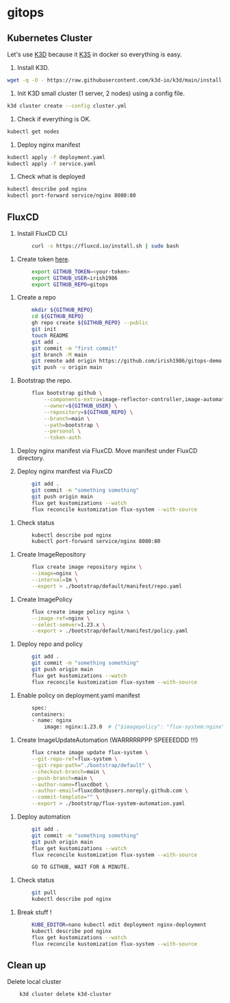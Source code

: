 # gitops

## Kubernetes Cluster

Let's use [K3D](https://k3d.io/v5.4.6/) because it [K3S](https://k3s.io/) in docker so everything is easy.

1. Install K3D.

```bash
wget -q -O - https://raw.githubusercontent.com/k3d-io/k3d/main/install.sh | bash
```

1. Init K3D small cluster (1 server, 2 nodes) using a config file.

```bash
k3d cluster create --config cluster.yml
```

1. Check if everything is OK.

```bash
kubectl get nodes
```

1. Deploy nginx manifest

```bash
kubectl apply -f deployment.yaml
kubectl apply -f service.yaml
```

1. Check what is deployed

```bash
kubectl describe pod nginx
kubectl port-forward service/nginx 8080:80
```

## FluxCD

1. Install FluxCD CLI

```bash
        curl -s https://fluxcd.io/install.sh | sudo bash
```

1. Create token [here](https://github.com/settings/tokens).

```bash
        export GITHUB_TOKEN=<your-token>
        export GITHUB_USER=irish1986
        export GITHUB_REPO=gitops
```

1. Create a repo

```bash
        mkdir ${GITHUB_REPO}
        cd ${GITHUB_REPO}
        gh repo create ${GITHUB_REPO} --public
        git init
        touch README
        git add .
        git commit -m "first commit"
        git branch -M main
        git remote add origin https://github.com/irish1986/gitops-demo.git
        git push -u origin main
```

1. Bootstrap the repo.

```bash
        flux bootstrap github \
            --components-extra=image-reflector-controller,image-automation-controller \
            --owner=${GITHUB_USER} \
            --repository=${GITHUB_REPO} \
            --branch=main \
            --path=bootstrap \
            --personal \
            --token-auth
```

1. Deploy nginx manifest via FluxCD.  Move manifest under FluxCD directory.

1. Deploy nginx manifest via FluxCD

```bash
        git add .
        git commit -m "something something"
        git push origin main
        flux get kustomizations --watch
        flux reconcile kustomization flux-system --with-source
```

1. Check status

```bash
        kubectl describe pod nginx
        kubectl port-forward service/nginx 8080:80
```

1. Create ImageRepository

```bash
        flux create image repository nginx \
        --image=nginx \
        --interval=1m \
        --export > ./bootstrap/default/manifest/repo.yaml
```

1. Create ImagePolicy

```bash
        flux create image policy nginx \
        --image-ref=nginx \
        --select-semver=1.23.x \
        --export > ./bootstrap/default/manifest/policy.yaml
```

1. Deploy repo and policy

```bash
        git add .
        git commit -m "something something"
        git push origin main
        flux get kustomizations --watch
        flux reconcile kustomization flux-system --with-source
```

1. Enable policy on deployment.yaml manifest

```bash
        spec:
        containers:
        - name: nginx
            image: nginx:1.23.0  # {"$imagepolicy": "flux-system:nginx"}
```

1. Create ImageUpdateAutomation (WARRRRRPPP SPEEEEDDD !!!)

```bash
        flux create image update flux-system \
        --git-repo-ref=flux-system \
        --git-repo-path="./bootstrap/default" \
        --checkout-branch=main \
        --push-branch=main \
        --author-name=fluxcdbot \
        --author-email=fluxcdbot@users.noreply.github.com \
        --commit-template="" \
        --export > ./bootstrap/flux-system-automation.yaml
```

1. Deploy automation

```bash
        git add .
        git commit -m "something something"
        git push origin main
        flux get kustomizations --watch
        flux reconcile kustomization flux-system --with-source

        GO TO GITHUB, WAIT FOR A MINUTE.
```

1. Check status

```bash
        git pull
        kubectl describe pod nginx
```

1. Break stuff !

```bash
        KUBE_EDITOR=nano kubectl edit deployment nginx-deployment
        kubectl describe pod nginx
        flux get kustomizations --watch
        flux reconcile kustomization flux-system --with-source
```

## Clean up

Delete local cluster

```bash
    k3d cluster delete k3d-cluster
```
